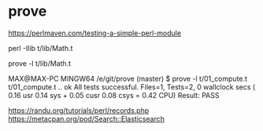# prove


https://perlmaven.com/testing-a-simple-perl-module

perl -Ilib t/lib/Math.t

prove -l t/lib/Math.t

MAX@MAX-PC MINGW64 /e/git/prove (master)
$ prove -l t/01_compute.t
t/01_compute.t .. ok
All tests successful.
Files=1, Tests=2,  0 wallclock secs ( 0.16 usr  0.14 sys +  0.05 cusr  0.08 csys =  0.42 CPU)
Result: PASS


https://randu.org/tutorials/perl/records.php
https://metacpan.org/pod/Search::Elasticsearch